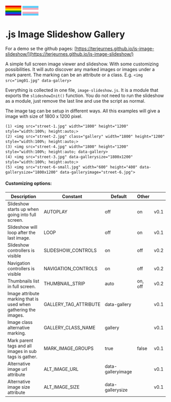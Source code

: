 <picture><img src="webpage/gay_pride_flag.svg" width="50"></picture> <picture><img src="webpage/transgender_pride_flag.svg" width="50"></picture>
# .js Image Slideshow Gallery 

For a demo se the github pages: [https://terjeurnes.github.io/js-image-slideshow/](https://terjeurnes.github.io/js-image-slideshow/)

A simple full screen image viewer and slideshow. With some customizing possibilities. 
It will auto discover any marked images or images under a mark parent. The marking can be an attribute or a class. E.g. `<img src="img01.jpg" data-gallery>`

Everything is collected in one file, `image-slideshow.js`. It is a module that exports the `slideshowInit()` function. You do not need to run the slideshow as a module, just remove the last line and use the script as normal.



The image tag can be setup in different ways. All this examples will give a image with size of 1800 x 1200 pixel.
```
(1) <img src="street-1.jpg" width="1800" height="1200" style="width:100%; height:auto;>
(2) <img src="street-2.jpg" class="gallery" width="1800" height="1200" style="width:100%; height:auto;>
(3) <img src="street-4.jpg" width="1800" height="1200" style="width:100%; height:auto; data-gallery>
(4) <img src="street-3.jpg" data-gallerysize="1800x1200" style="width:100%; height:auto;>
(5) <img src="street-6-small.jpg" width="600" height="400" data-gallerysize="1800x1200" data-galleryimage="street-6.jpg">
```



#### Customizing options:
| Description | Constant | Default | Other | |
|-------------|----------|---------|--------|-|
| Slideshow starts up when going into full screen. | AUTOPLAY | off | on | v0.1 |
| Slideshow will loop after the last image. | LOOP | off | on | v0.1 |
| Slideshow controllers is visible | SLIDESHOW_CONTROLS | on | off | v0.2 |
| Navigation controllers is visible | NAVIGATION_CONTROLS | on | off | v0.2 |
| Thumbnails list in full screen. | THUMBNAIL_STRIP | auto | on, off | v0.2 |
| Image attribute marking that is used when gathering the images. | GALLERY_TAG_ATTRIBUTE | data-gallery | | v0.1 |
| Image class alternative marking. | GALLERY_CLASS_NAME | gallery | | v0.1 |
| Mark parent tags and all images in sub tags is gather.| MARK_IMAGE_GROUPS | true | false | v0.1 |
| Alternative image url attribute | ALT_IMAGE_URL | data-galleryimage | | v0.1 |
| Alternative image size attribute | ALT_IMAGE_SIZE | data-gallerysize | | v0.1 |




